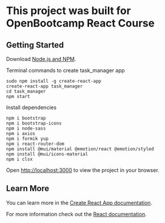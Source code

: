 # This project was built for OpenBootcamp React Course 

## Getting Started

Download [Node.js and NPM](https://nodejs.org/en/).

Terminal commands to create task_manager app
```
sudo npm install -g create-react-app
create-react-app task_manager
cd task_manager
npm start
```

Install dependencies
```
npm i bootstrap 
npm i bootstrap-icons
npm i node-sass
npm i axios
npm i formik yup
npm i react-router-dom
npm install @mui/material @emotion/react @emotion/styled
npm install @mui/icons-material
npm i clsx
```

Open [http://localhost:3000](http://localhost:3000) to view the project in your browser.

## Learn More

You can learn more in the [Create React App documentation](https://facebook.github.io/create-react-app/docs/getting-started).

For more information check out the [React documentation](https://reactjs.org/).
